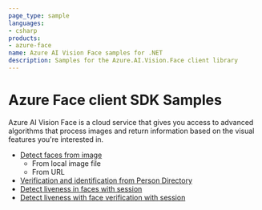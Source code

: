 ```yaml
---
page_type: sample
languages:
- csharp
products:
- azure-face
name: Azure AI Vision Face samples for .NET
description: Samples for the Azure.AI.Vision.Face client library
---
```


# Azure Face client SDK Samples

Azure AI Vision Face is a cloud service that  gives you access to advanced algorithms that process images and return information based on the visual features you're interested in.

- [Detect faces from image](https://github.com/Azure/azure-sdk-for-net/tree/main/sdk/face/Azure.AI.Vision.Face/samples/Sample_FaceDetection.md)
  - From local image file
  - From URL
- [Verification and identification from Person Directory](https://github.com/Azure/azure-sdk-for-net/tree/main/sdk/face/Azure.AI.Vision.Face/samples/Sample_PersonDirectory.md)
- [Detect liveness in faces with session](https://github.com/Azure/azure-sdk-for-net/tree/main/sdk/face/Azure.AI.Vision.Face/samples/Sample_DetectLivenessWithSession.md)
- [Detect liveness with face verification with session](https://github.com/Azure/azure-sdk-for-net/tree/main/sdk/face/Azure.AI.Vision.Face/samples/Sample_DetectLivenessWithVeirfyWithSession.md)

